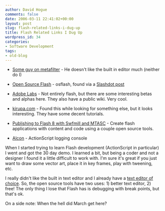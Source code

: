 ```yaml
---
author: David Hogue
comments: false
date: 2006-03-11 22:41:02+00:00
layout: post
slug: flash-related-links-i-dug-up
title: Flash Related Links I Dug Up
wordpress_id: 34
categories:
- Software Development
tags:
- old-blog
---
```



	
  * [Some guy on metafilter](http://ask.metafilter.com/mefi/8568) - He doesn't like the built in editor much (neither do I)[
](http://ask.metafilter.com/mefi/8568)

	
  * [Open Source Flash](http://www.osflash.org/) - osflash, found via a [Slashdot post](http://developers.slashdot.org/comments.pl?sid=175030&cid=14553523&pid=14553523&threshold=-1&mode=nested&commentsort=0&op=Change)

	
  * [Adobe Labs](http://labs.macromedia.com/downloads/) - Not entirely flash, but there are some interesting betas and alphas here.  They also have a public wiki.  Very cool.

	
  * [kirupa.com](http://www.kirupa.com/developer/index.htm) - Found this while looking for something else, but it looks interesting.  They have some decent tutorials.

	
  * [ Publishing to Flash 8 with Swfmill and MTASC](http://www.flashant.org/index.php?p=429&more=1&c=1) - Create flash applications with content and code using a couple open source tools.

	
  * [Alcon](http://fgpwiki.corewatch.net/wiki/Alcon) - ActionScript logging console


When I started trying to learn Flash development (ActionScript in particular) I went and got the 30 day demo.  I learned a bit, but being a coder and not a designer I found it a little difficult to work with.  I'm sure it's great if you just want to draw some vector art, place it in key frames, play with tweening, etc.

I really didn't like the built in text editor and I already have a [text editor of choice](http://www.vim.org/).  So, the open source tools have two uses: 1) better text editor, 2) free!  The only thing I lose that Flash has is debugging with break points, but that's ok.

On a side note: When the hell did March get here?
